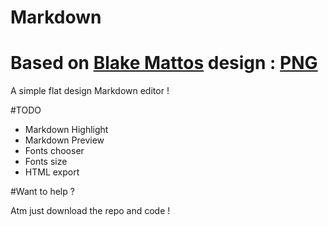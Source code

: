 # Markdown
Based on [Blake Mattos](https://dribbble.com/blakemattos) design : [PNG](https://dribbble.com/shots/2192733-Markdown-Editor/attachments/405077)
===========

A simple flat design Markdown editor !

#TODO
- Markdown Highlight
- Markdown Preview
- Fonts chooser
- Fonts size
- HTML export

#Want to help ?

Atm just download the repo and code !
